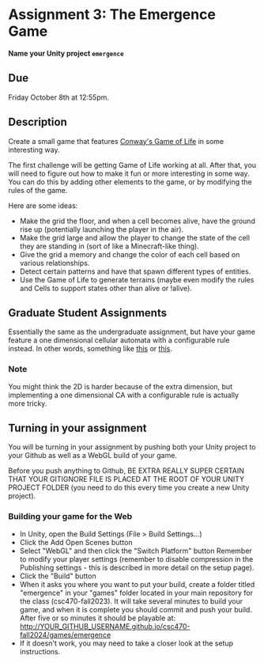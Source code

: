# Assignment 3: The Emergence Game

**Name your Unity project `emergence`**

## Due
Friday October 8th at 12:55pm.

## Description
Create a small game that features [Conway's Game of Life](https://en.wikipedia.org/wiki/Conway%27s_Game_of_Life) in some interesting way.

The first challenge will be getting Game of Life working at all. After that, you will need to figure out how to make it fun or more interesting in some way. You can do this by adding other elements to the game, or by modifying the rules of the game.

Here are some ideas:

- Make the grid the floor, and when a cell becomes alive, have the ground rise up (potentially launching the player in the air).
- Make the grid large and allow the player to change the state of the cell they are standing in (sort of like a Minecraft-like thing).
- Give the grid a memory and change the color of each cell based on various relationships.
- Detect certain patterns and have that spawn different types of entities.
- Use the Game of Life to generate terrains (maybe even modify the rules and Cells to support states other than alive or !alive).

## Graduate Student Assignments
Essentially the same as the undergraduate assignment, but have your game feature a one dimensional cellular automata with a configurable rule instead. In other words, something like [this](https://mathworld.wolfram.com/ElementaryCellularAutomaton.html) or [this](https://en.wikipedia.org/wiki/Cellular_automaton#List_of_automata).

### Note
You might think the 2D is harder because of the extra dimension, but implementing a one dimensional CA with a configurable rule is actually more tricky.

## Turning in your assignment
You will be turning in your assignment by pushing both your Unity project to your Github as well as a WebGL build of your game.

Before you push anything to Github, BE EXTRA REALLY SUPER CERTAIN THAT YOUR GITIGNORE FILE IS PLACED AT THE ROOT OF YOUR UNITY PROJECT FOLDER (you need to do this every time you create a new Unity project).

### Building your game for the Web
- In Unity, open the Build Settings (File > Build Settings...)
- Click the Add Open Scenes button
- Select "WebGL" and then click the "Switch Platform" button
Remember to modify your player settings (remember to disable compression in the Publishing settings - this is described in more detail on the setup page).
- Click the "Build" button
- When it asks you where you want to put your build, create a folder titled "emergence" in your "games" folder located in your main repository for the class (csc470-fall2023). It will take several minutes to build your game, and when it is complete you should commit and push your build. After five or so minutes it should be playable at: http://YOUR_GITHUB_USERNAME.github.io/csc470-fall2024/games/emergence
- If it doesn't work, you may need to take a closer look at the setup instructions.